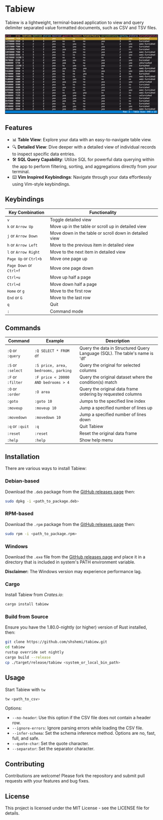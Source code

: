 # Tabiew

Tabiew is a lightweight, terminal-based application to view and query delimiter separated value formatted documents, such as CSV and TSV files.

![Image Alt text](/images/screenshot.png "Screenshot")

## Features

- 📊 **Table View**: Explore your data with an easy-to-navigate table view.
- 🔍 **Detailed View**: Dive deeper with a detailed view of individual records to inspect specific data entries.
- 🛠️ **SQL Query Capability**: Utilize SQL for powerful data querying within the app to perform filtering, sorting, and aggregations directly from your terminal.
- ⌨️ **Vim Inspired Keybindings**: Navigate through your data effortlessly using Vim-style keybindings.

## Keybindings️

|Key Combination|Functionality|
|-|-|
| `v`| Toggle detailed view|
| `k` or `Arrow Up`| Move up in the table or scroll up in detailed view|
| `j` or `Arrow Down`| Move down in the table or scroll down in detailed view|
| `h` or `Arrow Left`| Move to the previous item in detailed view|
| `l` or `Arrow Right`| Move to the next item in detailed view|
| `Page Up` or  `Ctrl+b`| Move one page up|
| `Page Down` or `Ctrl+f`| Move one page down|
| `Ctrl+u`| Move up half a page|
| `Ctrl+d`| Move down half a page|
| `Home` or `g`| Move to the first row|
| `End` or `G`| Move to the last row|
| `q`| Quit|
| `:`| Command mode|

## Commands
|Command|Example|Description|
|-|-|-|
|`:Q` or `:query`|`:Q SELECT * FROM df`| Query the data in Structured Query Language (SQL). The table's name is 'df'|
|`:S` or `:select`| `:S price, area, bedrooms, parking`|Query the original for selected columns|
|`:F` or `:filter`| `:F price < 20000 AND bedrooms > 4`|Query the original dataset where the condition(s) match|
|`:O` or `:order`| `:O area`|Query the original data frame ordering by requested columns|
|`:goto`| `:goto 10`| Jumps to the specified line index|
|`:moveup`| `:moveup 10`| Jump a specified number of lines up|
|`:movedown`| `:movedown 10`| Jump a specified number of lines down|
|`:q` or `:quit` |`:q`| Quit Tabiew|
|`:reset`| `:reset`| Reset the original data frame|
|`:help`| `:help`| Show help menu|

## Installation

There are various ways to install Tabiew:

### Debian-based
Download the `.deb` package from the [GitHub releases page](https://github.com/shshemi/tabiew/releases) then:
 ```bash
 sudo dpkg -i <path_to_package.deb>
 ```

### RPM-based
Download the `.rpm` package from the [GitHub releases page](https://github.com/shshemi/tabiew/releases) then:
 ```bash
 sudo rpm -i <path_to_package.rpm>
 ```

### Windows
Download the `.exe` file from the [GitHub releases page](https://github.com/shshemi/tabiew/releases) and place it in a directory that is included in system's PATH environment variable.

**Disclaimer:** The Windows version may experience performance lag.

### Cargo
Install Tabiew from *Crates.io*:
 ```bash
 cargo install tabiew
 ```

### Build from Source
Ensure you have the 1.80.0-nightly (or higher) version of Rust installed, then:
```bash
git clone https://github.com/shshemi/tabiew.git
cd tabiew
rustup override set nightly
cargo build --release
cp ./target/release/tabiew <system_or_local_bin_path>
```

## Usage
Start Tabiew with `tw`
```bash
tw <path_to_csv>
```
Options:
- `--no-header`: Use this option if the CSV file does not contain a header row.
- `--ignore-errors`: Ignore parsing errors while loading the CSV file.
- `--infer-schema`: Set the schema inference method. Options are no, fast, full, and safe.
- `--quote-char`: Set the quote character.
- `--separator`: Set the separator character.
  
## Contributing
Contributions are welcome! Please fork the repository and submit pull requests with your features and bug fixes.

## License
This project is licensed under the MIT License - see the LICENSE file for details.
